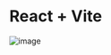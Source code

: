 # React + Vite

![image](https://github.com/VictorGoncalves27/CLONE_INSTAGRAM/assets/142261805/60b0022e-96d2-4d84-9062-e2503a9ceb9f)

